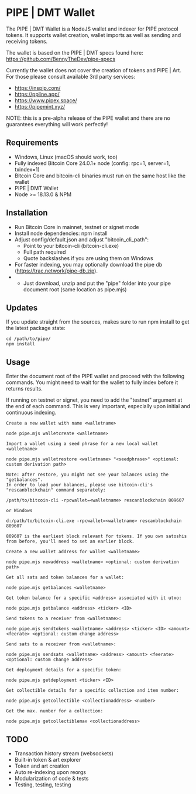 # PIPE | DMT Wallet

The PIPE | DMT Wallet is a NodeJS wallet and indexer for PIPE protocol tokens.  It supports wallet creation, wallet imports as well as sending and receiving tokens.

The wallet is based on the PIPE | DMT specs found here: https://github.com/BennyTheDev/pipe-specs

Currently the wallet does not cover the creation of tokens and PIPE | Art. For those please consult available 3rd party services:

- https://inspip.com/
- https://ppline.app/
- https://www.pipex.space/
- https://pipemint.xyz/

NOTE: this is a pre-alpha release of the PIPE wallet and there are no guarantees everything will work perfectly!

## Requirements

- Windows, Linux (macOS should work, too)
- Fully indexed Bitcoin Core 24.0.1+ node (config: rpc=1, server=1, txindex=1)
- Bitcoin Core and bitcoin-cli binaries must run on the same host like the wallet
- PIPE | DMT Wallet
- Node >= 18.13.0 & NPM

## Installation

- Run Bitcoin Core in mainnet, testnet or signet mode
- Install node dependencies: npm install
- Adjust config/default.json and adjust "bitcoin_cli_path":
  - Point to your bitcoin-cli (bitcoin-cli.exe)
  - Full path required
  - Quote backslashes if you are using them on Windows
- For faster indexing, you may optionally download the pipe db (https://trac.network/pipe-db.zip).
- - Just download, unzip and put the "pipe" folder into your pipe document root (same location as pipe.mjs)

## Updates

If you update straight from the sources, makes sure to run npm install to get the latest package state:

```
cd /path/to/pipe/
npm install
```

## Usage

Enter the document root of the PIPE wallet and proceed with the following commands.
You might need to wait for the wallet to fully index before it returns results. 

If running on testnet or signet, you need to add the "testnet" argument at the end of each command. This is very important, especially upon initial and continuous indexing.

```
Create a new wallet with name <walletname>

node pipe.mjs walletcreate <walletname>
```

```
Import a wallet using a seed phrase for a new local wallet <walletname>

node pipe.mjs walletrestore <walletname> "<seedphrase>" <optional: custom derivation path>

Note: after restore, you might not see your balances using the "getbalances".
In order to load your balances, please use bitcoin-cli's "rescanblockchain" command separately:

/path/to/bitcoin-cli -rpcwallet=<walletname> rescanblockchain 809607

or Windows

d:/path/to/bitcoin-cli.exe -rpcwallet=<walletname> rescanblockchain 809607

809607 is the earliest block relevant for tokens. If you own satoshis from before, you'll need to set an earlier block.
```

```
Create a new wallet address for wallet <walletname>

node pipe.mjs newaddress <walletname> <optional: custom derivation path>
```

``` 
Get all sats and token balances for a wallet:

node pipe.mjs getbalances <walletname>
```

``` 
Get token balance for a specific <address> associated with it utxo:

node pipe.mjs getbalance <address> <ticker> <ID>
```

``` 
Send tokens to a receiver from <walletname>:

node pipe.mjs sendtokens <walletname> <address> <ticker> <ID> <amount> <feerate> <optional: custom change address>
```

``` 
Send sats to a receiver from <walletname>:

node pipe.mjs sendsats <walletname> <address> <amount> <feerate> <optional: custom change address>
```

``` 
Get deployment details for a specific token:

node pipe.mjs getdeployment <ticker> <ID>
```

``` 
Get collectible details for a specific collection and item number:

node pipe.mjs getcollectible <collectionaddress> <number>
```

``` 
Get the max. number for a collection:

node pipe.mjs getcollectiblemax <collectionaddress>
```

## TODO

- Transaction history stream (websockets)
- Built-in token & art explorer
- Token and art creation
- Auto re-indexing upon reorgs
- Modularization of code & tests
- Testing, testing, testing
